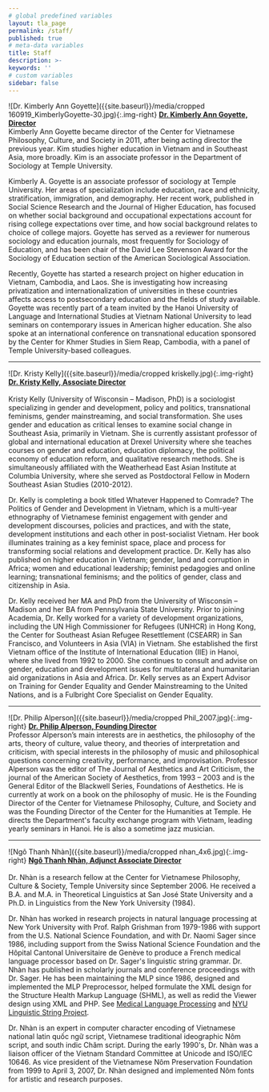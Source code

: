 ```yaml
---
# global predefined variables
layout: tla_page
permalink: /staff/
published: true
# meta-data variables
title: Staff
description: >-
keywords: ''
# custom variables
sidebar: false
---
```

![Dr. Kimberly Ann Goyette]({{site.baseurl}}/media/cropped 160919_KimberlyGoyette-30.jpg){:.img-right}
**[Dr. Kimberly Ann Goyette, Director](https://liberalarts.temple.edu/academics/faculty/goyette-kimberly)**<br> 
Kimberly Ann Goyette became director of the Center for Vietnamese Philosophy, Culture, and Society in 2011, after being acting director the previous year. Kim studies higher education in Vietnam and in Southeast Asia, more broadly. Kim is an associate professor in the Department of Sociology at Temple University.

Kimberly A. Goyette is an associate professor of sociology at Temple University.  Her areas of specialization include education, race and ethnicity, stratification, immigration, and demography.  Her recent work, published in Social Science Research and the Journal of Higher Education, has focused on whether social background and occupational expectations account for rising college expectations over time, and how social background relates to choice of college majors.  Goyette has served as a reviewer for numerous sociology and education journals, most frequently for Sociology of Education, and has been chair of the David Lee Stevenson Award for the Sociology of Education section of the American Sociological Association.

Recently, Goyette has started a research project on higher education in Vietnam, Cambodia, and Laos.  She is investigating how increasing privatization and internationalization of universities in these countries affects access to postsecondary education and the fields of study available.  Goyette was recently part of a team invited by the Hanoi University of Language and International Studies at Vietnam National University to lead seminars on contemporary issues in American higher education.  She also spoke at an international conference on transnational education sponsored by the Center for Khmer Studies in Siem Reap, Cambodia, with a panel of Temple University-based colleagues.

___

![Dr. Kristy Kelly]({{site.baseurl}}/media/cropped kriskelly.jpg){:.img-right}
**[Dr. Kristy Kelly, Associate Director](mailto:kek72@drexel.edu)**<br>  
Kristy Kelly (University of Wisconsin – Madison, PhD) is a sociologist specializing in gender and development, policy and politics, transnational feminisms, gender mainstreaming, and social transformation. She uses gender and education as critical lenses to examine social change in Southeast Asia, primarily in Vietnam. She is currently assistant professor of global and international education at Drexel University where she teaches courses on gender and education, education diplomacy, the political economy of education reform, and qualitative research methods. She is simultaneously affiliated with the Weatherhead East Asian Institute at Columbia University, where she served as Postdoctoral Fellow in Modern Southeast Asian Studies (2010-2012).

Dr. Kelly is completing a book titled Whatever Happened to Comrade? The Politics of Gender and Development in Vietnam, which is a multi-year ethnography of Vietnamese feminist engagement with gender and development discourses, policies and practices, and with the state, development institutions and each other in post-socialist Vietnam. Her book illuminates training as a key feminist space, place and process for transforming social relations and development practice. Dr. Kelly has also published on higher education in Vietnam; gender, land and corruption in Africa; women and educational leadership; feminist pedagogies and online learning; transnational feminisms; and the politics of gender, class and citizenship in Asia.

Dr. Kelly received her MA and PhD from the University of Wisconsin – Madison and her BA from Pennsylvania State University. Prior to joining Academia, Dr. Kelly worked for a variety of development organizations, including the UN High Commissioner for Refugees (UNHCR) in Hong Kong, the Center for Southeast Asian Refugee Resettlement (CSEARR) in San Francisco, and Volunteers in Asia (VIA) in Vietnam. She established the first Vietnam office of the Institute of International Education (IIE) in Hanoi, where she lived from 1992 to 2000. She continues to consult and advise on gender, education and development issues for multilateral and humanitarian aid organizations in Asia and Africa. Dr. Kelly serves as an Expert Advisor on Training for Gender Equality and Gender Mainstreaming to the United Nations, and is a Fulbright Core Specialist on Gender Equality.

___
 
![Dr. Philip Alperson]({{site.baseurl}}/media/cropped Phil_2007.jpg){:.img-right} 
**[Dr. Philip Alperson, Founding Director](https://liberalarts.temple.edu/academics/faculty/alperson-philip-0)**<br> 
Professor Alperson’s main interests are in aesthetics, the philosophy of the arts, theory of culture, value theory, and theories of interpretation and criticism, with special interests in the philosophy of music and philosophical questions concerning creativity, performance, and improvisation. Professor Alperson was the editor of The Journal of Aesthetics and Art Criticism, the journal of the American Society of Aesthetics, from 1993 – 2003 and is the General Editor of the Blackwell Series, Foundations of Aesthetics. He is currently at work on a book on the philosophy of music. He is the Founding Director of the Center for Vietnamese Philosophy, Culture, and Society and was the Founding Director of the Center for the Humanities at Temple. He directs the Department's faculty exchange program with Vietnam, leading yearly seminars in Hanoi. He is also a sometime jazz musician.

___

![Ngô Thanh Nhàn]({{site.baseurl}}/media/cropped nhan_4x6.jpg){:.img-right} 
**[Ngô Thanh Nhàn, Adjunct Associate Director](mailto:nhane@temple.edu)**<br>  
Dr. Nhàn is a research fellow at the Center for Vietnamese Philosophy, Culture & Society, Temple University since September 2006. He received a B.A. and M.A. in Theoretical Linguistics at San José State University and a Ph.D. in Linguistics from the New York University (1984).

Dr. Nhàn has worked in research projects in natural language processing at New York University with Prof. Ralph Grishman from 1979-1986 with support from the U.S. National Science Foundation, and with Dr. Naomi Sager since 1986, including support from the Swiss National Science Foundation and the Hôpital Cantonal Universitaire de Genève to produce a French medical language processor based on Dr. Sager's linguistic string grammar. Dr. Nhàn has published in scholarly journals and conference proceedings with Dr. Sager. He has been maintaining the MLP since 1986, designed and implemented the MLP Preprocessor, helped formulate the XML design for the Structure Health Markup Language (SHML), as well as redid the Viewer design using XML and PHP. See [Medical Language Processing](http://mlp-xml.sourceforge.net/) and [NYU Linguistic String Project](http://www.cs.nyu.edu/cs/projects/lsp).

Dr. Nhàn is an expert in computer character encoding of Vietnamese national latin quốc ngữ script, Vietnamese traditional ideographic Nôm script, and south indic Chăm script. During the early 1990's, Dr. Nhàn was a liaison officer of the Vietnam Standard Committee at Unicode and ISO/IEC 10646. As vice president of the Vietnamese Nôm Preservation Foundation from 1999 to April 3, 2007, Dr. Nhàn designed and implemented Nôm fonts for artistic and research purposes.
 

